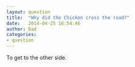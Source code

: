 ```yaml
---
layout: question
title:  "Why did the Chicken cross the road?"
date:   2014-04-25 16:54:46
author: Dad
categories:
- question
---
```

To get to the other side.